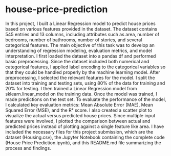 # house-price-prediction
In this project, I built a Linear Regression model to predict house prices based on various features provided in the dataset. The dataset contains 545 entries and 13 columns, including attributes such as area, number of bedrooms, number of bathrooms, number of stories, and several categorical features. The main objective of this task was to develop an understanding of regression modeling, evaluation metrics, and model interpretation.
I first loaded the dataset into a pandas df and performed basic preprocessing. Since the dataset included both numerical and categorical features, I applied label encoding to the categorical variables so that they could be handled properly by the machine learning model.
After preprocessing, I selected the relevant features for the model. I split the dataset into training and testing sets, using 80% of the data for training and 20% for testing. I then trained a Linear Regression model from sklearn.linear_model on the training data. Once the model was trained, I made predictions on the test set.
To evaluate the performance of the model, I calculated key evaluation metrics: Mean Absolute Error (MAE), Mean Squared Error (MSE), and the R² score. I also created a scatter plot to visualize the actual versus predicted house prices. Since multiple input features were involved, I plotted the comparison between actual and predicted prices instead of plotting against a single feature like area. I have included the necessary files for this project submission, which are the dataset (Housing.csv), the Jupyter Notebook containing the complete code (House Price Prediction.ipynb), and this README.md file summarizing the process and findings.
